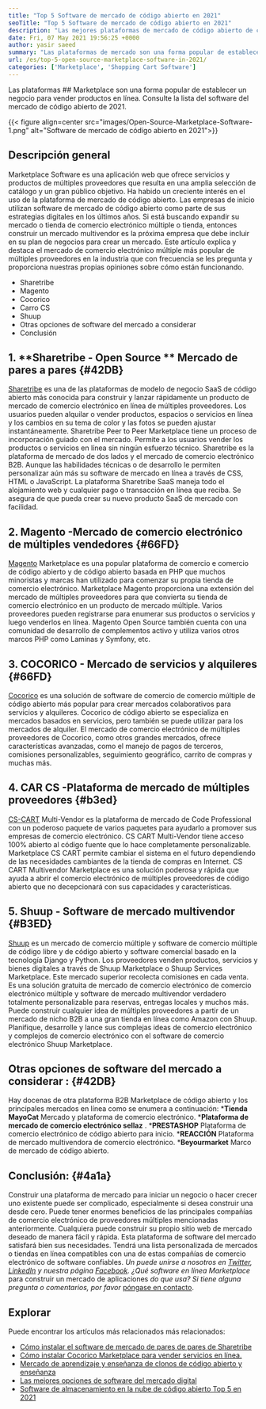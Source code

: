 ```yaml
---
title: "Top 5 Software de mercado de código abierto en 2021" 
seoTitle: "Top 5 Software de mercado de código abierto en 2021" 
description: "Las mejores plataformas de mercado de código abierto de comercio electrónico de comercio electrónico de comercio electrónico autohostado para construir tiendas en línea, que venden productos físicos y digitales." 
date: Fri, 07 May 2021 19:56:25 +0000
author: yasir saeed
summary: "Las plataformas de mercado son una forma popular de establecer un negocio para vender productos en línea. Consulte la lista del software del mercado de código abierto de 2021." 
url: /es/top-5-open-source-marketplace-software-in-2021/
categories: ['Marketplace', 'Shopping Cart Software']
---
```


Las plataformas ## Marketplace son una forma popular de establecer un negocio para vender productos en línea. Consulte la lista del software del mercado de código abierto de 2021.

{{< figure align=center src="images/Open-Source-Marketplace-Software-1.png" alt="Software de mercado de código abierto en 2021">}}


## **Descripción general**
Marketplace Software es una aplicación web que ofrece servicios y productos de múltiples proveedores que resulta en una amplia selección de catálogo y un gran público objetivo. Ha habido un creciente interés en el uso de la plataforma de mercado de código abierto. Las empresas de inicio utilizan software de mercado de código abierto como parte de sus estrategias digitales en los últimos años. Si está buscando expandir su mercado o tienda de comercio electrónico múltiple o tienda, entonces construir un mercado multivendor es la próxima empresa que debe incluir en su plan de negocios para crear un mercado.
Este artículo explica y destaca el mercado de comercio electrónico múltiple más popular de múltiples proveedores en la industria que con frecuencia se les pregunta y proporciona nuestras propias opiniones sobre cómo están funcionando.
  * Sharetribe
  * Magento
  * Cocorico
  * Carro CS
  * Shuup
  * Otras opciones de software del mercado a considerar
  * Conclusión

## 1. **Sharetribe  **- Open Source **  Mercado de pares a pares**    {#42DB}
[Sharetribe][1] es una de las plataformas de modelo de negocio SaaS de código abierto más conocida para construir y lanzar rápidamente un producto de mercado de comercio electrónico en línea de múltiples proveedores. Los usuarios pueden alquilar o vender productos, espacios o servicios en línea y los cambios en su tema de color y las fotos se pueden ajustar instantáneamente. Sharetribe Peer to Peer Marketplace tiene un proceso de incorporación guiado con el mercado. Permite a los usuarios vender los productos o servicios en línea sin ningún esfuerzo técnico. Sharetribe es la plataforma de mercado de dos lados y el mercado de comercio electrónico B2B.
Aunque las habilidades técnicas o de desarrollo le permiten personalizar aún más su software de mercado en línea a través de CSS, HTML o JavaScript. La plataforma Sharetribe SaaS maneja todo el alojamiento web y cualquier pago o transacción en línea que reciba. Se asegura de que pueda crear su nuevo producto SaaS de mercado con facilidad.

## 2. **Magento** -Mercado de comercio electrónico de múltiples vendedores   {#66FD}
[Magento][2] Marketplace es una popular plataforma de comercio e comercio de código abierto y de código abierto basada en PHP que muchos minoristas y marcas han utilizado para comenzar su propia tienda de comercio electrónico. Marketplace Magento proporciona una extensión del mercado de múltiples proveedores para que convierta su tienda de comercio electrónico en un producto de mercado múltiple. Varios proveedores pueden registrarse para enumerar sus productos o servicios y luego venderlos en línea. Magento Open Source también cuenta con una comunidad de desarrollo de complementos activo y utiliza varios otros marcos PHP como Laminas y Symfony, etc.

## 3. **COCORICO**  - Mercado de servicios y alquileres   {#66FD}
[Cocorico][3] es una solución de software de comercio de comercio múltiple de código abierto más popular para crear mercados colaborativos para servicios y alquileres. Cocorico de código abierto se especializa en mercados basados ​​en servicios, pero también se puede utilizar para los mercados de alquiler. El mercado de comercio electrónico de múltiples proveedores de Cocorico, como otros grandes mercados, ofrece características avanzadas, como el manejo de pagos de terceros, comisiones personalizables, seguimiento geográfico, carrito de compras y muchas más.

## 4. **CAR CS** -Plataforma de mercado de múltiples proveedores   {#b3ed}
[CS-CART][4] Multi-Vendor es la plataforma de mercado de Code Professional con un poderoso paquete de varios paquetes para ayudarlo a promover sus empresas de comercio electrónico. CS CART Multi-Vendor tiene acceso 100% abierto al código fuente que lo hace completamente personalizable. Marketplace CS CART permite cambiar el sistema en el futuro dependiendo de las necesidades cambiantes de la tienda de compras en Internet. CS CART Multivendor Marketplace es una solución poderosa y rápida que ayuda a abrir el comercio electrónico de múltiples proveedores de código abierto que no decepcionará con sus capacidades y características.

## 5. **Shuup**  - Software de mercado multivendor   {#B3ED}
[Shuup][5] es un mercado de comercio múltiple y software de comercio múltiple de código libre y de código abierto y software comercial basado en la tecnología Django y Python. Los proveedores venden productos, servicios y bienes digitales a través de Shuup Marketplace o Shuup Services Marketplace. Este mercado superior recolecta comisiones en cada venta. Es una solución gratuita de mercado de comercio electrónico de comercio electrónico múltiple y software de mercado multivendor verdadero totalmente personalizable para reservas, entregas locales y muchos más. Puede construir cualquier idea de múltiples proveedores a partir de un mercado de nicho B2B a una gran tienda en línea como Amazon con Shuup. Planifique, desarrolle y lance sus complejas ideas de comercio electrónico y complejos de comercio electrónico con el software de comercio electrónico Shuup Marketplace.

## **Otras opciones de software del mercado a considerar** :   {#42DB}
Hay docenas de otra plataforma B2B Marketplace de código abierto y los principales mercados en línea como se enumera a continuación:
  ***Tienda MayoCat**  Mercado y plataforma de comercio electrónico.
  ***Plataforma de mercado de comercio electrónico sellaz** .
  ***PRESTASHOP**  Plataforma de comercio electrónico de código abierto para inicio.
  ***REACCIÓN**  Plataforma de mercado multivendora de comercio electrónico.
  ***Beyourmarket**  Marco de mercado de código abierto.

## **Conclusión:**    {#4a1a}
Construir una plataforma de mercado para iniciar un negocio o hacer crecer uno existente puede ser complicado, especialmente si desea construir una desde cero. Puede tener enormes beneficios de las principales compañías de comercio electrónico de proveedores múltiples mencionadas anteriormente. Cualquiera puede construir su propio sitio web de mercado deseado de manera fácil y rápida. Esta plataforma de software del mercado satisfará bien sus necesidades. Tendrá una lista personalizada de mercados o tiendas en línea compatibles con una de estas compañías de comercio electrónico de software confiables.
_Un puede unirse a nosotros en [Twitter][6], [LinkedIn][7] y nuestra página [Facebook][8]. ¿Qué software en línea Marketplace_ para construir un mercado de aplicaciones _do que usa? Si tiene alguna pregunta o comentarios, por favor_ [póngase en contacto][9].

## Explorar
Puede encontrar los artículos más relacionados más relacionados:
  * [Cómo instalar el software de mercado de pares de pares de Sharetribe][10]
  * [Cómo instalar Cocorico Marketplace para vender servicios en línea.][11]
  * [Mercado de aprendizaje y enseñanza de clonos de código abierto y enseñanza][12]
  * [Las mejores opciones de software del mercado digital][13]
  * [Software de almacenamiento en la nube de código abierto Top 5 en 2021][14]

  
[1]: https://www.sharetribe.com/
[2]: https://magento.com/
[3]: https://www.cocorico.io/en/
[4]: https://www.cs-cart.com/
[5]: https://www.shuup.com/
[6]: https://twitter.com/containerize_co
[7]: https://www.linkedin.com/company/containerize/
[8]: http://facebook.com/containerize
[9]: mailto:yasir.saeed@aspose.com
[10]: https://products.containerize.com/marketplace/sharetribe/
[11]: https://products.containerize.com/marketplace/cocorico/
[12]: https://products.containerize.com/marketplace/edurge/
[13]: https://products.containerize.com/marketplace/
[14]: https://blog.containerize.com/backup-and-sync-software/top-5-open-source-cloud-storage-software-in-2021/
